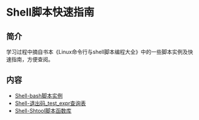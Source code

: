 # Shell脚本快速指南

## 简介

学习过程中摘自书本《Linux命令行与shell脚本编程大全》中的一些脚本实例及快速指南，方便查阅。

## 内容
- [Shell-bash脚本实例](https://bond-huang.github.io/huang/09-Shell%E8%84%9A%E6%9C%AC/02-Shell%E8%84%9A%E6%9C%AC%E5%BF%AB%E9%80%9F%E6%8C%87%E5%8D%97/01-Shell-bash%E8%84%9A%E6%9C%AC%E5%AE%9E%E4%BE%8B.html)
- [Shell-退出码_test_expr查询表](https://bond-huang.github.io/huang/09-Shell%E8%84%9A%E6%9C%AC/02-Shell%E8%84%9A%E6%9C%AC%E5%BF%AB%E9%80%9F%E6%8C%87%E5%8D%97/02-Shell-%E9%80%80%E5%87%BA%E7%A0%81_test_expr%E6%9F%A5%E8%AF%A2%E8%A1%A8.html)
- [Shell-Shtool脚本函数库](https://bond-huang.github.io/huang/09-Shell%E8%84%9A%E6%9C%AC/02-Shell%E8%84%9A%E6%9C%AC%E5%BF%AB%E9%80%9F%E6%8C%87%E5%8D%97/03-Shell-Shtool%E8%84%9A%E6%9C%AC%E5%87%BD%E6%95%B0%E5%BA%93.html)

